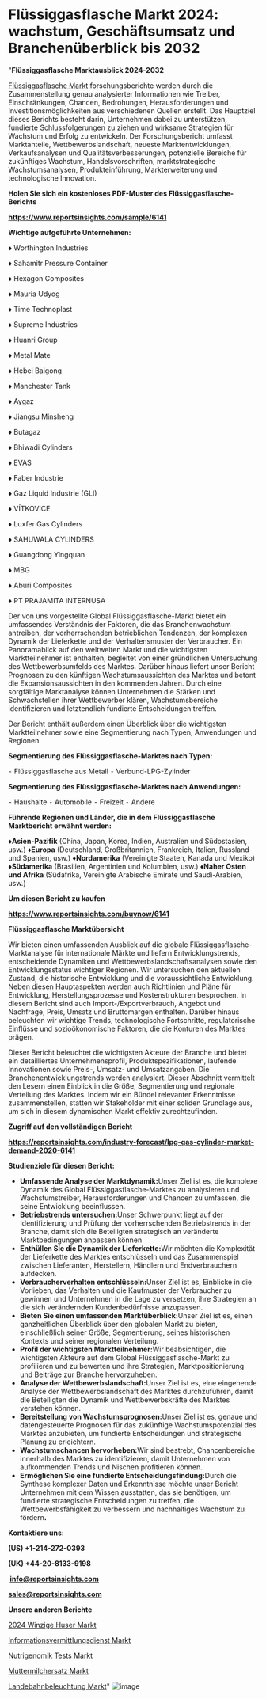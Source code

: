 # Flüssiggasflasche Markt 2024: wachstum, Geschäftsumsatz und Branchenüberblick bis 2032

"<strong><b>Flüssiggasflasche Marktausblick 2024-2032</b></strong>

<a href=https://www.reportsinsights.com/sample/6141>Flüssiggasflasche Markt</a> forschungsberichte werden durch die Zusammenstellung genau analysierter Informationen wie Treiber, Einschränkungen, Chancen, Bedrohungen, Herausforderungen und Investitionsmöglichkeiten aus verschiedenen Quellen erstellt. Das Hauptziel dieses Berichts besteht darin, Unternehmen dabei zu unterstützen, fundierte Schlussfolgerungen zu ziehen und wirksame Strategien für Wachstum und Erfolg zu entwickeln. Der Forschungsbericht umfasst Marktanteile, Wettbewerbslandschaft, neueste Marktentwicklungen, Verkaufsanalysen und Qualitätsverbesserungen, potenzielle Bereiche für zukünftiges Wachstum, Handelsvorschriften, marktstrategische Wachstumsanalysen, Produkteinführung, Markterweiterung und technologische Innovation.

<strong><b>Holen Sie sich ein kostenloses PDF-Muster des Flüssiggasflasche-Berichts</b></strong>

<a href=https://www.reportsinsights.com/sample/6141><strong><u>https://www.reportsinsights.com/sample/6141</u></strong></a>

<strong>Wichtige aufgeführte Unternehmen:</strong>

♦ Worthington Industries

♦ Sahamitr Pressure Container

♦ Hexagon Composites

♦ Mauria Udyog

♦ Time Technoplast

♦ Supreme Industries

♦ Huanri Group

♦ Metal Mate

♦ Hebei Baigong

♦ Manchester Tank

♦ Aygaz

♦ Jiangsu Minsheng

♦ Butagaz

♦ Bhiwadi Cylinders

♦ EVAS

♦ Faber Industrie

♦ Gaz Liquid Industrie (GLI)

♦ VÍTKOVICE

♦ Luxfer Gas Cylinders

♦ SAHUWALA CYLINDERS

♦ Guangdong Yingquan

♦ MBG

♦ Aburi Composites

♦ PT PRAJAMITA INTERNUSA

Der von uns vorgestellte Global Flüssiggasflasche-Markt bietet ein umfassendes Verständnis der Faktoren, die das Branchenwachstum antreiben, der vorherrschenden betrieblichen Tendenzen, der komplexen Dynamik der Lieferkette und der Verhaltensmuster der Verbraucher. Ein Panoramablick auf den weltweiten Markt und die wichtigsten Marktteilnehmer ist enthalten, begleitet von einer gründlichen Untersuchung des Wettbewerbsumfelds des Marktes. Darüber hinaus liefert unser Bericht Prognosen zu den künftigen Wachstumsaussichten des Marktes und betont die Expansionsaussichten in den kommenden Jahren. Durch eine sorgfältige Marktanalyse können Unternehmen die Stärken und Schwachstellen ihrer Wettbewerber klären, Wachstumsbereiche identifizieren und letztendlich fundierte Entscheidungen treffen.

Der Bericht enthält außerdem einen Überblick über die wichtigsten Marktteilnehmer sowie eine Segmentierung nach Typen, Anwendungen und Regionen.

<strong>Segmentierung des Flüssiggasflasche-Marktes nach Typen:</strong>

⁃ Flüssiggasflasche aus Metall
⁃ Verbund-LPG-Zylinder

<strong>Segmentierung des Flüssiggasflasche-Marktes nach Anwendungen:</strong>

⁃ Haushalte
⁃ Automobile
⁃ Freizeit
⁃ Andere

<strong><b>Führende Regionen und Länder, die in dem Flüssiggasflasche Marktbericht erwähnt werden:</b></strong>

<strong><b>♦Asien-Pazifik</b></strong> (China, Japan, Korea, Indien, Australien und Südostasien, usw.)
<strong><b>♦Europa</b></strong> (Deutschland, Großbritannien, Frankreich, Italien, Russland und Spanien, usw.)
♦<strong><b>Nordamerika</b></strong> (Vereinigte Staaten, Kanada und Mexiko)
<strong><b>♦Südamerika</b></strong> (Brasilien, Argentinien und Kolumbien, usw.)
<strong><b>♦Naher Osten und Afrika</b></strong> (Südafrika, Vereinigte Arabische Emirate und Saudi-Arabien, usw.)

<strong>Um diesen Bericht zu kaufen</strong>

<a href=https://www.reportsinsights.com/buynow/6141><strong><u>https://www.reportsinsights.com/buynow/6141</u></strong></a>

<strong>Flüssiggasflasche Marktübersicht</strong>

Wir bieten einen umfassenden Ausblick auf die globale Flüssiggasflasche-Marktanalyse für internationale Märkte und liefern Entwicklungstrends, entscheidende Dynamiken und Wettbewerbslandschaftsanalysen sowie den Entwicklungsstatus wichtiger Regionen. Wir untersuchen den aktuellen Zustand, die historische Entwicklung und die voraussichtliche Entwicklung. Neben diesen Hauptaspekten werden auch Richtlinien und Pläne für Entwicklung, Herstellungsprozesse und Kostenstrukturen besprochen. In diesem Bericht sind auch Import-/Exportverbrauch, Angebot und Nachfrage, Preis, Umsatz und Bruttomargen enthalten. Darüber hinaus beleuchten wir wichtige Trends, technologische Fortschritte, regulatorische Einflüsse und sozioökonomische Faktoren, die die Konturen des Marktes prägen.

Dieser Bericht beleuchtet die wichtigsten Akteure der Branche und bietet ein detailliertes Unternehmensprofil, Produktspezifikationen, laufende Innovationen sowie Preis-, Umsatz- und Umsatzangaben. Die Branchenentwicklungstrends werden analysiert. Dieser Abschnitt vermittelt den Lesern einen Einblick in die Größe, Segmentierung und regionale Verteilung des Marktes. Indem wir ein Bündel relevanter Erkenntnisse zusammenstellen, statten wir Stakeholder mit einer soliden Grundlage aus, um sich in diesem dynamischen Markt effektiv zurechtzufinden.

<strong>Zugriff auf den vollständigen Bericht</strong>

<a href=https://reportsinsights.com/industry-forecast/lpg-gas-cylinder-market-demand-2020-6141><strong>https://reportsinsights.com/industry-forecast/lpg-gas-cylinder-market-demand-2020-6141</strong></a>

<strong>Studienziele für diesen Bericht:</strong>
<ul>
  <li><strong>Umfassende Analyse der Marktdynamik:</strong>Unser Ziel ist es, die komplexe Dynamik des Global Flüssiggasflasche-Marktes zu analysieren und Wachstumstreiber, Herausforderungen und Chancen zu umfassen, die seine Entwicklung beeinflussen.</li>
  <li><strong>Betriebstrends untersuchen:</strong>Unser Schwerpunkt liegt auf der Identifizierung und Prüfung der vorherrschenden Betriebstrends in der Branche, damit sich die Beteiligten strategisch an veränderte Marktbedingungen anpassen können</li>
  <li><strong>Enthüllen Sie die Dynamik der Lieferkette:</strong>Wir möchten die Komplexität der Lieferkette des Marktes entschlüsseln und das Zusammenspiel zwischen Lieferanten, Herstellern, Händlern und Endverbrauchern aufdecken.</li>
  <li><strong>Verbraucherverhalten entschlüsseln:</strong>Unser Ziel ist es, Einblicke in die Vorlieben, das Verhalten und die Kaufmuster der Verbraucher zu gewinnen und Unternehmen in die Lage zu versetzen, ihre Strategien an die sich verändernden Kundenbedürfnisse anzupassen.</li>
  <li><strong>Bieten Sie einen umfassenden Marktüberblick:</strong>Unser Ziel ist es, einen ganzheitlichen Überblick über den globalen Markt zu bieten, einschließlich seiner Größe, Segmentierung, seines historischen Kontexts und seiner regionalen Verteilung.</li>
  <li><strong>Profil der wichtigsten Marktteilnehmer:</strong>Wir beabsichtigen, die wichtigsten Akteure auf dem Global Flüssiggasflasche-Markt zu profilieren und zu bewerten und ihre Strategien, Marktpositionierung und Beiträge zur Branche hervorzuheben.</li>
  <li><strong>Analyse der Wettbewerbslandschaft:</strong>Unser Ziel ist es, eine eingehende Analyse der Wettbewerbslandschaft des Marktes durchzuführen, damit die Beteiligten die Dynamik und Wettbewerbskräfte des Marktes verstehen können.</li>
  <li><strong>Bereitstellung von Wachstumsprognosen:</strong>Unser Ziel ist es, genaue und datengesteuerte Prognosen für das zukünftige Wachstumspotenzial des Marktes anzubieten, um fundierte Entscheidungen und strategische Planung zu erleichtern.</li>
  <li><strong>Wachstumschancen hervorheben:</strong>Wir sind bestrebt, Chancenbereiche innerhalb des Marktes zu identifizieren, damit Unternehmen von aufkommenden Trends und Nischen profitieren können.</li>
  <li><strong>Ermöglichen Sie eine fundierte Entscheidungsfindung:</strong>Durch die Synthese komplexer Daten und Erkenntnisse möchte unser Bericht Unternehmen mit dem Wissen ausstatten, das sie benötigen, um fundierte strategische Entscheidungen zu treffen, die Wettbewerbsfähigkeit zu verbessern und nachhaltiges Wachstum zu fördern<strong>.</strong></li>
</ul>
<strong>Kontaktiere uns:</strong>

<strong>(US) +1-214-272-0393</strong>

<strong>(UK) +44-20-8133-9198</strong>

<strong> </strong><a href=info@reportsinsights.com><strong><u>info@reportsinsights.com</u></strong></a>

<a href=sales@reportsinsights.com><strong><u>sales@reportsinsights.com</u></strong></a>

<strong>Unsere anderen Berichte</strong>

<a href=https://de.linkedin.com/pulse/2024-winzige-h%C3%A4user-markt-nachfrage-einblicke-y8vdf/>2024 Winzige Huser Markt</a>

<a href=https://de.linkedin.com/pulse/informationsvermittlungsdienst-markt-forschung-mdtvf/>Informationsvermittlungsdienst Markt</a>

<a href=https://www.linkedin.com/pulse/nutrigenomik-tests-markt-umsatz-und-reginalprognose-edc6c/>Nutrigenomik Tests Markt</a>

<a href=https://de.linkedin.com/pulse/muttermilchersatz-markt-2024-historische-aktuelle/>Muttermilchersatz Markt</a>

<a href=https://de.linkedin.com/pulse/landebahnbeleuchtung-markt-anfrage-und-chance-dkamf/>Landebahnbeleuchtung Markt</a>"
![image](https://github.com/Jaayaachit/RIGlobal/assets/158452289/cf02bb83-af51-4b22-9d1c-4d8843fc6502)
